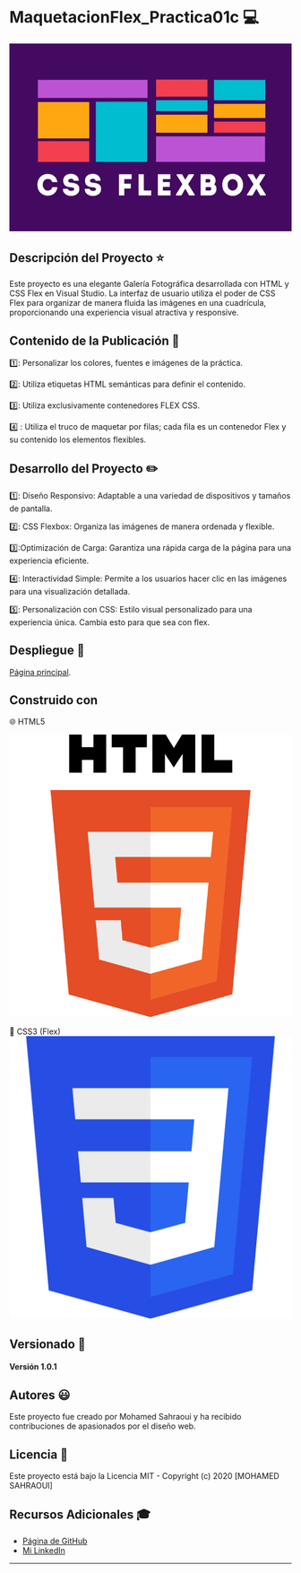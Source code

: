 # MaquetacionFlex_Practica01c :computer:

![Flex Logo](mflexP01c_SahraouiMoha/img/flex.png)

## Descripción del Proyecto :star:
Este proyecto es una elegante Galería Fotográfica desarrollada con HTML y CSS Flex en Visual Studio. La interfaz de usuario utiliza el poder de CSS Flex para organizar de manera fluida las imágenes en una cuadrícula, proporcionando una experiencia visual atractiva y responsive.

## Contenido de la Publicación :bookmark:
1️⃣: Personalizar los colores, fuentes e imágenes de la práctica.

2️⃣: Utiliza etiquetas HTML semánticas para definir el contenido.

3️⃣: Utiliza exclusivamente contenedores FLEX CSS.

4️⃣ : Utiliza el truco de maquetar por filas; cada fila es un contenedor Flex y su contenido los elementos flexibles.


## Desarrollo del Proyecto :pencil2:
1️⃣: Diseño Responsivo: Adaptable a una variedad de dispositivos y tamaños de pantalla.

2️⃣: CSS Flexbox: Organiza las imágenes de manera ordenada y flexible.

3️⃣:Optimización de Carga: Garantiza una rápida carga de la página para una experiencia eficiente.

4️⃣: Interactividad Simple: Permite a los usuarios hacer clic en las imágenes para una visualización detallada.

5️⃣: Personalización con CSS: Estilo visual personalizado para una experiencia única. Cambia esto para que sea con flex.

## Despliegue :rocket:
[Página principal](https://github.com/MohamedSahraoui21/mflexP01c_SahraouiMoha).

## Construido con
 🌐 HTML5

  ![Ejemplo de Imagen](mflexP01c_SahraouiMoha/img/HTML5_logo_and_wordmark.svg.png)

 🎨 CSS3 (Flex)
  ![Ejemplo de Imagen](mflexP01c_SahraouiMoha/img/CSS3_logo.svg.png)


 ## Versionado  :open_file_folder:

#### Versión 1.0.1

## Autores :smiley:
Este proyecto fue creado por Mohamed Sahraoui y ha recibido contribuciones de apasionados por el diseño web. 

## Licencia :closed_lock_with_key: 
 Este proyecto está bajo la Licencia MIT - Copyright (c) 2020 [MOHAMED SAHRAOUI]

## Recursos Adicionales :mortar_board:
- [Página de GitHub](https://github.com/MohamedSahraoui21)
- [Mi LinkedIn](https://www.linkedin.com/in/mohamed-sahraoui-1a4928293/)

---
